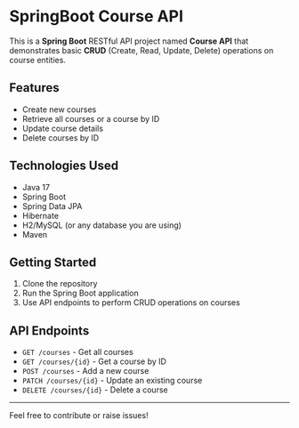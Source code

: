 # SpringBoot Course API

This is a **Spring Boot** RESTful API project named **Course API** that demonstrates basic **CRUD** (Create, Read, Update, Delete) operations on course entities.

## Features

- Create new courses
- Retrieve all courses or a course by ID
- Update course details
- Delete courses by ID

## Technologies Used

- Java 17
- Spring Boot
- Spring Data JPA
- Hibernate
- H2/MySQL (or any database you are using)
- Maven

## Getting Started

1. Clone the repository
2. Run the Spring Boot application
3. Use API endpoints to perform CRUD operations on courses

## API Endpoints

- `GET /courses` - Get all courses
- `GET /courses/{id}` - Get a course by ID
- `POST /courses` - Add a new course
- `PATCH /courses/{id}` - Update an existing course
- `DELETE /courses/{id}` - Delete a course

---

Feel free to contribute or raise issues!

